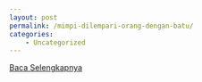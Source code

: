 ```yaml
---
layout: post
permalink: /mimpi-dilempari-orang-dengan-batu/
categories:
    - Uncategorized
---
```


[Baca Selengkapnya](/02)